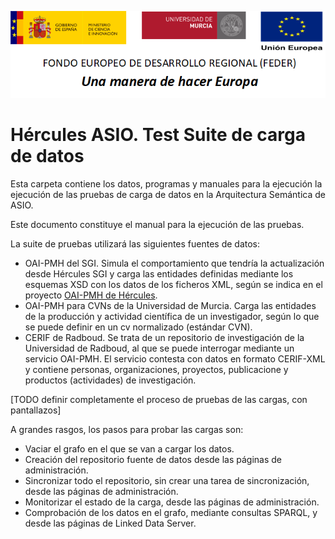 ![](../Docs/media/CabeceraDocumentosMD.png)

# Hércules ASIO. Test Suite de carga de datos

Esta carpeta contiene los datos, programas y manuales para la ejecución la ejecución de las pruebas
de carga de datos en la Arquitectura Semántica de ASIO.

Este documento constituye el manual para la ejecución de las pruebas.

La suite de pruebas utilizará las siguientes fuentes de datos:
 - OAI-PMH del SGI. Simula el comportamiento que tendría la actualización desde Hércules SGI y carga 
 las entidades definidas mediante los esquemas XSD con los datos de los ficheros XML, según se indica en
 el proyecto [OAI-PMH de Hércules](https://github.com/HerculesCRUE/oai-pmh). 
 - OAI-PMH para CVNs de la Universidad de Murcia. Carga las entidades de la producción y actividad científica 
 de un investigador, según lo que se puede definir en un cv normalizado (estándar CVN).
 - CERIF de Radboud. Se trata de un repositorio de investigación de la Universidad de Radboud, al que 
 se puede interrogar mediante un servicio OAI-PMH. El servicio contesta con datos en formato CERIF-XML y 
 contiene personas, organizaciones, proyectos, publicacione y productos (actividades) de investigación.

[TODO definir completamente el proceso de pruebas de las cargas, con pantallazos]

A grandes rasgos, los pasos para probar las cargas son:
- Vaciar el grafo en el que se van a cargar los datos.
- Creación del repositorio fuente de datos desde las páginas de administración.
- Sincronizar todo el repositorio, sin crear una tarea de sincronización, desde las páginas de administración.
- Monitorizar el estado de la carga, desde las páginas de administración.
- Comprobación de los datos en el grafo, mediante consultas SPARQL, y desde las páginas de Linked Data Server.


